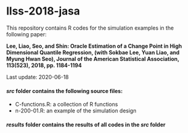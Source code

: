 # llss-2018-jasa

This repository contains R codes for the simulation examples in the following paper:

**Lee, Liao, Seo, and Shin: Oracle Estimation of a Change Point in High Dimensional Quantile Regression, (with Sokbae Lee, Yuan Liao, and Myung Hwan Seo), Journal of the American Statistical Association, 113(523), 2018, pp. 1184-1194**


Last update: 2020-06-18



#### _src_ folder contains the following source files:
* C-functions.R: a collection of R functions
* n-200-01.R: an example of the simulation design

#### _results_ folder contains the results of all codes in the _src_ folder

